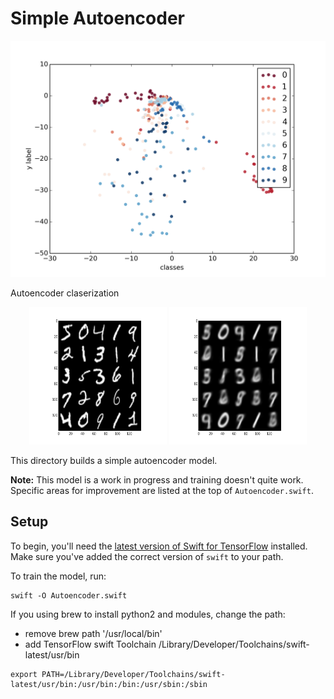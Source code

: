 # Simple Autoencoder

<p align="center">
<img src="images/autoencoder-5.png">
<p>Autoencoder claserization</p>
</p>

<p align="center">
<img src="images/input-0.png" height="220" width="220">
<img src="images/output-5.png" height="220" width="220">
</p>

This directory builds a simple autoencoder model.

**Note:** This model is a work in progress and training doesn't quite work.
Specific areas for improvement are listed at the top of `Autoencoder.swift`.

## Setup

To begin, you'll need the [latest version of Swift for
TensorFlow](https://github.com/tensorflow/swift/blob/master/Installation.md)
installed. Make sure you've added the correct version of `swift` to your path.

To train the model, run:

```
swift -O Autoencoder.swift
```
If you using brew to install python2 and modules, change the path:
 - remove brew path '/usr/local/bin'
 - add TensorFlow swift Toolchain /Library/Developer/Toolchains/swift-latest/usr/bin

```
export PATH=/Library/Developer/Toolchains/swift-latest/usr/bin:/usr/bin:/bin:/usr/sbin:/sbin
``` 

